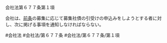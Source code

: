 会社法第６７７条第１項

会社は、[前条](会社法＿＿＿＿第６７６条第１項)の募集に応じて募集社債の引受けの申込みをしようとする者に対し、次に掲げる事項を通知しなければならない。

#会社法
#会社法/第６７７条
#会社法/第６７７条/第１項
